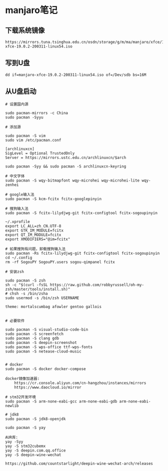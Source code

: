 # manjaro笔记

## 下载系统镜像

    https://mirrors.tuna.tsinghua.edu.cn/osdn/storage/g/m/ma/manjaro/xfce/19.0.2/manjaro-xfce-19.0.2-200311-linux54.iso

## 写到U盘

    dd if=manjaro-xfce-19.0.2-200311-linux54.iso of=/Dev/sdb bs=16M

## 从U盘启动

    # 设置国内源

    sudo pacman-mirrors -c China
    sudo pacman -Syyu

    # 添加源

    sudo pacman -S vim
    sudo vim /etc/pacman.conf

    [archlinuxcn]
    SigLevel = Optional TrustedOnly
    Server = https://mirrors.ustc.edu.cn/archlinuxcn/$arch

    sudo pacman -Syy && sudo pacman -S archlinuxcn-keyring

    # 中文字体
    sudo pacman -S wqy-bitmapfont wqy-microhei wqy-microhei-lite wqy-zenhei

    # google输入法
    sudo pacman -S kcm-fcitx fcitx-googlepinyin

    # 搜狗输入法
    sudo pacman -S fcitx-lilydjwg-git fcitx-configtool fcitx-sogoupinyin

    ~/.xprofile
    export LC_ALL=zh_CN.UTF-8
    export GTK_IM_MODULE=fcitx
    export QT_IM_MODULE=fcitx
    export XMODIFIERS="@im=fcitx"

    # 如果搜狗有问题，卸载搜狗输入法
    sudo pacman -Rs fcitx-lilydjwg-git fcitx-configtool fcitx-sogoupinyin
    cd ~/.config
    rm -rf SogouPY SogouPY.users sogou-qimpanel fcitx

    # 安装zsh

    sudo pacman -S zsh
    sh -c "$(curl -fsSL https://raw.github.com/robbyrussell/oh-my-zsh/master/tools/install.sh)"
    # chsh -s /bin/zsha
    sudo usermod -s /bin/zsh USERNAME

    theme: mortalscumbag afowler gentoo gallois


    # 必要软件

    sudo pacman -S visual-studio-code-bin
    sudo pacman -S screenfetch
    sudo pacman -S clang gdb
    sudo pacman -S deepin-screenshot
    sudo pacman -S wps-office ttf-wps-fonts
    sudo pacman -S netease-cloud-music


    # docker
    sudo pacman -S docker docker-compose

    docker镜像加速器:
        https://cr.console.aliyun.com/cn-hangzhou/instances/mirrors
        https://www.daocloud.io/mirror

    # stm32开发环境
    sudo pacman -S arm-none-eabi-gcc arm-none-eabi-gdb arm-none-eabi-newlib

    # jdk8
    sudo pacman -S jdk8-openjdk

    sudo pacman -S yay

    AUR库:
    yay -Syy
    yay -S stm32cubemx
    yay -S deepin.com.qq.office
    yay -S deepin-wine-wechat

    https://github.com/countstarlight/deepin-wine-wechat-arch/releases


